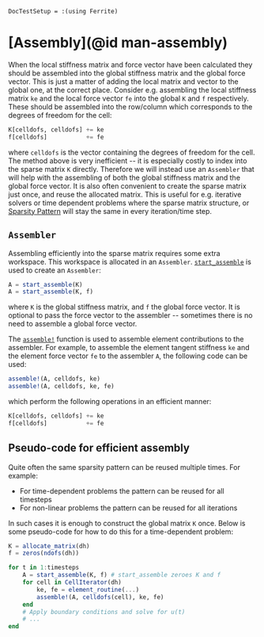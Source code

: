 ```@meta
DocTestSetup = :(using Ferrite)
```

# [Assembly](@id man-assembly)

When the local stiffness matrix and force vector have been calculated
they should be assembled into the global stiffness matrix and the
global force vector. This is just a matter of adding the local
matrix and vector to the global one, at the correct place. Consider e.g.
assembling the local stiffness matrix `ke` and the local force vector `fe`
into the global `K` and `f` respectively. These should be assembled into
the row/column which corresponds to the degrees of freedom for the cell:

```julia
K[celldofs, celldofs] += ke
f[celldofs]           += fe
```

where `celldofs` is the vector containing the degrees of freedom for the cell.
The method above is very inefficient -- it is especially costly to index
into the sparse matrix `K` directly. Therefore we will instead use an
`Assembler` that will help with the assembling of both the global stiffness
matrix and the global force vector. It is also often convenient to create the
sparse matrix just once, and reuse the allocated matrix. This is useful for
e.g. iterative solvers or time dependent problems where the sparse matrix
structure, or [Sparsity Pattern](@ref "Sparsity pattern and sparse matrices")
will stay the same in every iteration/time step.

## `Assembler`

Assembling efficiently into the sparse matrix requires some extra workspace.
This workspace is allocated in an `Assembler`. [`start_assemble`](@ref) is
used to create an `Assembler`:

```julia
A = start_assemble(K)
A = start_assemble(K, f)
```

where `K` is the global stiffness matrix, and `f` the global force vector.
It is optional to pass the force vector to the assembler -- sometimes
there is no need to assemble a global force vector.

The [`assemble!`](@ref) function is used to assemble element contributions
to the assembler. For example, to assemble the element tangent stiffness `ke`
and the element force vector `fe` to the assembler `A`, the following code can
be used:

```julia
assemble!(A, celldofs, ke)
assemble!(A, celldofs, ke, fe)
```

which perform the following operations in an efficient manner:

```julia
K[celldofs, celldofs] += ke
f[celldofs]           += fe
```

## Pseudo-code for efficient assembly

Quite often the same sparsity pattern can be reused multiple times. For example:

 - For time-dependent problems the pattern can be reused for all timesteps
 - For non-linear problems the pattern can be reused for all iterations

In such cases it is enough to construct the global matrix `K` once. Below is
some pseudo-code for how to do this for a time-dependent problem:

```julia
K = allocate_matrix(dh)
f = zeros(ndofs(dh))

for t in 1:timesteps
    A = start_assemble(K, f) # start_assemble zeroes K and f
    for cell in CellIterator(dh)
        ke, fe = element_routine(...)
        assemble!(A, celldofs(cell), ke, fe)
    end
    # Apply boundary conditions and solve for u(t)
    # ...
end
```
